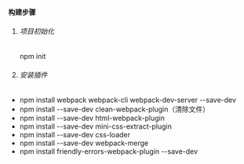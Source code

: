 
#### 构建步骤
1. ###### 项目初始化
   npm init
2. ###### 安装插件
-   npm install webpack webpack-cli webpack-dev-server --save-dev
-   npm install --save-dev clean-webpack-plugin（清除文件）
-   npm install --save-dev html-webpack-plugin
-   npm install --save-dev mini-css-extract-plugin
-   npm install --save-dev css-loader
-   npm install --save-dev webpack-merge
-   npm install friendly-errors-webpack-plugin --save-dev

